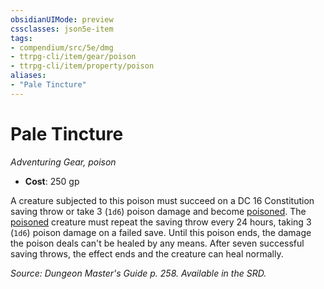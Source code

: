 ```yaml
---
obsidianUIMode: preview
cssclasses: json5e-item
tags:
- compendium/src/5e/dmg
- ttrpg-cli/item/gear/poison
- ttrpg-cli/item/property/poison
aliases: 
- "Pale Tincture"
---
```

# Pale Tincture
*Adventuring Gear, poison*  

- **Cost**: 250 gp

A creature subjected to this poison must succeed on a DC 16 Constitution saving throw or take 3 (`1d6`) poison damage and become [poisoned](/3-Mechanics/CLI/rules/conditions.md#poisoned). The [poisoned](/3-Mechanics/CLI/rules/conditions.md#poisoned) creature must repeat the saving throw every 24 hours, taking 3 (`1d6`) poison damage on a failed save. Until this poison ends, the damage the poison deals can't be healed by any means. After seven successful saving throws, the effect ends and the creature can heal normally.

*Source: Dungeon Master's Guide p. 258. Available in the SRD.*